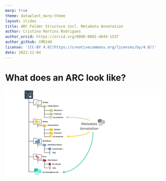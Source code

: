 ```yaml
---
marp: true
theme: dataplant_marp-theme
layout: slides
title: ARC Folder Structure incl. Metadata Annotation
author: Cristina Martins Rodrigues
author_orcid: https://orcid.org/0000-0002-4849-1537
author_github: CMR248
license: '[CC-BY 4.0](https://creativecommons.org/licenses/by/4.0/)'
date: 2022-11-04
---
```


# What does an ARC look like?

![width:950](../images/ARC_fillWithData_seq6.png)
